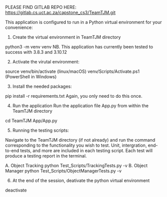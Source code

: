 PLEASE FIND GITLAB REPO HERE: https://gitlab.cs.uct.ac.za/capstone_cs3/TeamTJM.git

This application is configured to run in a Python virtual environment for your convenience:

1. Create the virtual environment in TeamTJM directory

python3 -m venv venv
NB. This application has currently been tested to success with 3.8.3 and 3.10.12

2. Activate the virutal environment:

source venv/bin/activate (linux/macOS)
venv/Scripts/Activate.ps1 (PowerShell in Windows)

3. Install the needed packages:

pip install -r requirements.txt 
Again, you only need to do this once.

4. Run the application
Run the application file App.py from within the TeamTJM directory

cd TeamTJM
App/App.py

5. Running the testing scripts:

Navigate to the TeamTJM directory (if not already) and run the command corresponding to the functionality you wish to test. Unit, intergration, end-to-end tests, and more are included in each testing script. Each test will produce a testing report in the terminal.

A. Object Tracking  python Test_Scripts/TrackingTests.py -v
B. Object Manager   python Test_Scripts/ObjectManagerTests.py -v

6. At the end of the session, deativate the python virtual environment

deactivate
